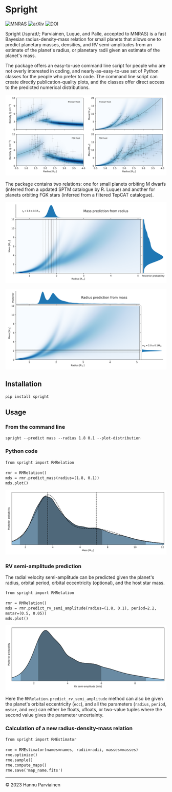 # Spright

[![MNRAS](https://img.shields.io/badge/MNRAS-10.1093/mnras/stad3504-blue.svg)](https://doi.org/10.1093/mnras/stad3504)
[![arXiv](http://img.shields.io/badge/arXiv-2311.07255-blue.svg?style=flat)](https://arxiv.org/abs/2311.07255)
[![DOI](https://zenodo.org/badge/DOI/10.5281/zenodo.10082653.svg)](https://doi.org/10.5281/zenodo.10082653)

Spright (/spraɪt/; Parviainen, Luque, and Palle, accepted to MNRAS) is a fast Bayesian radius-density-mass relation for 
small planets that allows one to predict planetary masses, densities, and RV semi-amplitudes from an estimate of the 
planet's radius, or planetary radii given an estimate of the planet's mass.

The package offers an easy-to-use command line script for people who are not overly interested in coding, and 
nearly-as-easy-to-use set of Python classes for the people who prefer to code. The command line script can create 
directly publication-quality plots, and the classes offer direct access to the predicted numerical distributions.


![relation_maps](notebooks/f00_relation_maps.svg)

The package contains two relations: one for small planets orbiting M dwarfs (inferred from a updated SPTM catalogue by
R. Luque) and another for planets orbiting FGK stars (inferred from a filtered TepCAT catalogue). 

![Mass prediction](notebooks/mass_prediction_example.svg)

![Radius prediction](notebooks/radius_prediction_example.svg)


## Installation

    pip install spright

## Usage

### From the command line

    spright --predict mass --radius 1.8 0.1 --plot-distribution

### Python code

    from spright import RMRelation 

    rmr = RMRelation()
    mds = rmr.predict_mass(radius=(1.8, 0.1))
    mds.plot()

![Predicted mass](notebooks/f01_mass.svg)


### RV semi-amplitude prediction

The radial velocity semi-amplitude can be predicted given the planet's radius, orbital period, orbital eccentricity (optional),
and the host star mass.

    from spright import RMRelation 

    rmr = RMRelation()
    mds = rmr.predict_rv_semi_amplitude(radius=(1.8, 0.1), period=2.2, mstar=(0.5, 0.05))
    mds.plot()

![Predicted RV semi-amplitude](notebooks/f02_rv_semi_amplitude.svg)

Here the `RMRelation.predict_rv_semi_amplitude` method can also be given the planet's orbital eccentricity (`ecc`), 
and all the parameters (`radius`, `period`, `mstar`, and `ecc`) can either be floats, ufloats, or two-value tuples where the second value gives
the parameter uncertainty.

### Calculation of a new radius-density-mass relation

    from spright import RMEstimator
    
    rme = RMEstimator(names=names, radii=radii, masses=masses)
    rme.optimize()
    rme.sample()
    rme.compute_maps()
    rme.save('map_name.fits')

---
&copy; 2023 Hannu Parviainen
